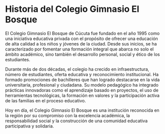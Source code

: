 # Historia del Colegio Gimnasio El Bosque

El Colegio Gimnasio El Bosque de Cúcuta fue fundado en el año 1995 como una iniciativa educativa privada con el propósito de ofrecer una educación de alta calidad a los niños y jóvenes de la ciudad. Desde sus inicios, se ha caracterizado por fomentar una formación integral que abarca no solo el ámbito académico, sino también el desarrollo personal, social y ético de los estudiantes.

Durante más de dos décadas, el colegio ha crecido en infraestructura, número de estudiantes, oferta educativa y reconocimiento institucional. Ha formado promociones de bachilleres que han logrado destacarse en la vida universitaria, profesional y ciudadana. Su modelo pedagógico ha integrado prácticas innovadoras como el aprendizaje basado en proyectos, el uso de herramientas tecnológicas, la formación en valores y la participación activa de las familias en el proceso educativo.

Hoy en día, el Colegio Gimnasio El Bosque es una institución reconocida en la región por su compromiso con la excelencia académica, la responsabilidad social y la construcción de una comunidad educativa participativa y solidaria.
